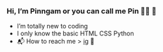 ###  Hi, I’m Pinngam or you can call me Pin :fairy_woman: :stars:
- I’m totally new to coding
- I only know the basic HTML CSS Python
- :mailbox_with_mail: How to reach me > [ig](www.instagram.com/21st_horizontal/) :milky_way:

<!---
findmelily/findmelily is a ✨ special ✨ repository because its `README.md` (this file) appears on your GitHub profile.
You can click the Preview link to take a look at your changes.
--->
